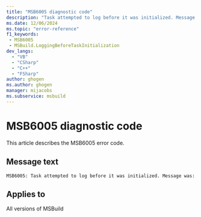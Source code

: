```yaml
---
title: "MSB6005 diagnostic code"
description: "Task attempted to log before it was initialized. Message was:"
ms.date: 12/06/2024
ms.topic: "error-reference"
f1_keywords:
 - MSB6005
 - MSBuild.LoggingBeforeTaskInitialization
dev_langs:
  - "VB"
  - "CSharp"
  - "C++"
  - "FSharp"
author: ghogen
ms.author: ghogen
manager: mijacobs
ms.subservice: msbuild
---
```


# MSB6005 diagnostic code

<!-- :::ErrorDefinitionDescription::: -->
<!-- :::editable-content name="introDescription"::: -->
This article describes the MSB6005 error code.
<!-- :::editable-content-end::: -->

## Message text

```output
MSB6005: Task attempted to log before it was initialized. Message was:
```

<!-- :::editable-content name="postOutputDescription"::: -->
<!--
{StrBegin="MSB6005: "}UE: This occurs if the task attempts to log something in its own constructor.
-->
<!-- :::editable-content-end::: -->
<!-- :::ErrorDefinitionDescription-end::: -->

## Applies to

All versions of MSBuild
